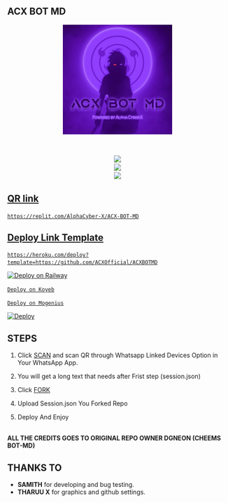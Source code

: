 ##       ACX BOT MD

<p align = center>   <img src="https://github.com/ACXOfficial/ACXBOTMD/blob/main/ACXMedia/image/20230215_093828.jpg" alt="GIF" width="250" height="250"/> </p>

<p align="center">
   <img src="http://readme-typing-svg.herokuapp.com?color=9040fb&center=true&vCenter=true&multiline=false&lines=ACX+BOT+MD" alt="">
   <img src="http://readme-typing-svg.herokuapp.com?color=9040fb&center=true&vCenter=true&multiline=false&lines=Powered+by+AlphaCyber-X" alt="">
</p>

<p align="center">
<a href="https://wa.me/+94789731507"><img src="https://img.shields.io/badge/Contact Owner-25D366?style=for-the-badge&logo=whatsapp&logoColor=white" />
</br>
<a href="https://wa.me/+94768480793"><img src="https://img.shields.io/badge/Contact Developer-25D366?style=for-the-badge&logo=whatsapp&logoColor=white" />
</br>
<a href="https://chat.whatsapp.com/KeNF9uBAAcG8dFr4RG5pGr"><img src="https://img.shields.io/badge/Join ACX-25D366?style=for-the-badge&logo=whatsapp&logoColor=white" />
</p>

## QR link
```https://replit.com/AlphaCyber-X/ACX-BOT-MD```

## Deploy Link Template 
```https://heroku.com/deploy?template=https://github.com/ACXOfficial/ACXBOTMD```

[![Deploy on Railway](https://railway.app/button.svg)](https://railway.app?referralCode=jDDNQq)

[`Deploy on Koyeb`](https://app.koyeb.com/)

[`Deploy on Mogenius`](https://studio.mogenius.com/)

[![Deploy](https://www.herokucdn.com/deploy/button.svg)](https://heroku.com/deploy?template=)

## STEPS

1. Click [SCAN](https://replit.com/AlphaCyber-X/ACX-BOT-MD) and scan QR through Whatsapp Linked Devices Option in Your WhatsApp App.

2. You will get a long text that needs after Frist step (session.json)

3. Click [FORK](https://github.com/ACXOfficial/ACXBOTMD/fork)

4. Upload Session.json You Forked Repo

5. Deploy And Enjoy

</br>
<b>ALL THE CREDITS GOES TO ORIGINAL REPO OWNER DGNEON (CHEEMS BOT-MD)</b>
</br>

##   THANKS TO
<ul>
   <li>
   <b>SAMITH</b> for developing and bug testing.
   </li>
   <li>
   <b>THARUU X</b> for graphics and github settings.
   </li>
</ul>
